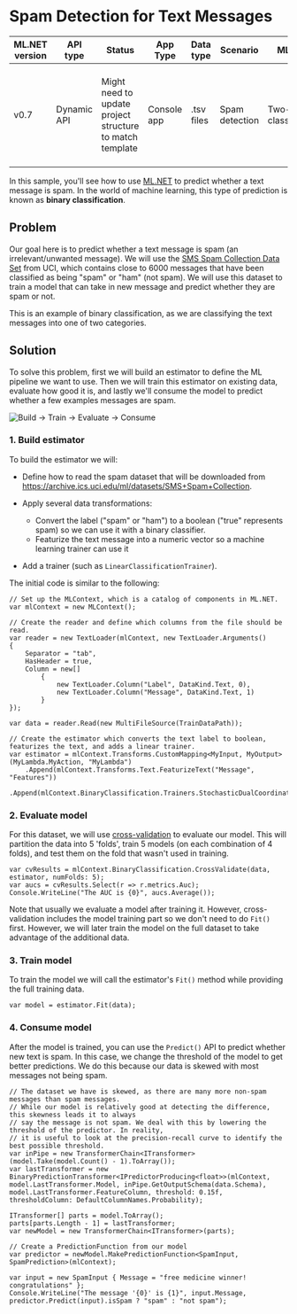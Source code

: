 # Spam Detection for Text Messages

| ML.NET version | API type          | Status                        | App Type    | Data type | Scenario            | ML Task                   | Algorithms                  |
|----------------|-------------------|-------------------------------|-------------|-----------|---------------------|---------------------------|-----------------------------|
| v0.7           | Dynamic API | Might need to update project structure to match template | Console app | .tsv files | Spam detection | Two-class classification | SDCA (linear learner), also showing the CustomMapping estimator, which enables adding custom code to an ML.NET pipeline |

In this sample, you'll see how to use [ML.NET](https://www.microsoft.com/net/learn/apps/machine-learning-and-ai/ml-dotnet) to predict whether a text message is spam. In the world of machine learning, this type of prediction is known as **binary classification**.

## Problem

Our goal here is to predict whether a text message is spam (an irrelevant/unwanted message). We will use the [SMS Spam Collection Data Set](https://archive.ics.uci.edu/ml/datasets/SMS+Spam+Collection) from UCI, which contains close to 6000 messages that have been classified as being "spam" or "ham" (not spam). We will use this dataset to train a model that can take in new message and predict whether they are spam or not.

This is an example of binary classification, as we are classifying the text messages into one of two categories.

## Solution
To solve this problem, first we will build an estimator to define the ML pipeline we want to use. Then we will train this estimator on existing data, evaluate how good it is, and lastly we'll consume the model to predict whether a few examples messages are spam.

![Build -> Train -> Evaluate -> Consume](../shared_content/modelpipeline.png)

### 1. Build estimator

To build the estimator we will:

* Define how to read the spam dataset that will be downloaded from https://archive.ics.uci.edu/ml/datasets/SMS+Spam+Collection. 

* Apply several data transformations:

    * Convert the label ("spam" or "ham") to a boolean ("true" represents spam) so we can use it with a binary classifier. 
    * Featurize the text message into a numeric vector so a machine learning trainer can use it

* Add a trainer (such as `LinearClassificationTrainer`).

The initial code is similar to the following:

```CSharp
// Set up the MLContext, which is a catalog of components in ML.NET.
var mlContext = new MLContext();

// Create the reader and define which columns from the file should be read.
var reader = new TextLoader(mlContext, new TextLoader.Arguments()
{
    Separator = "tab",
    HasHeader = true,
    Column = new[]
        {
            new TextLoader.Column("Label", DataKind.Text, 0),
            new TextLoader.Column("Message", DataKind.Text, 1)
        }
});

var data = reader.Read(new MultiFileSource(TrainDataPath));

// Create the estimator which converts the text label to boolean, featurizes the text, and adds a linear trainer.
var estimator = mlContext.Transforms.CustomMapping<MyInput, MyOutput>(MyLambda.MyAction, "MyLambda")
    .Append(mlContext.Transforms.Text.FeaturizeText("Message", "Features"))
    .Append(mlContext.BinaryClassification.Trainers.StochasticDualCoordinateAscent());
```

### 2. Evaluate model

For this dataset, we will use [cross-validation](https://en.wikipedia.org/wiki/Cross-validation_(statistics)) to evaluate our model. This will partition the data into 5 'folds', train 5 models (on each combination of 4 folds), and test them on the fold that wasn't used in training.

```CSharp
var cvResults = mlContext.BinaryClassification.CrossValidate(data, estimator, numFolds: 5);
var aucs = cvResults.Select(r => r.metrics.Auc);
Console.WriteLine("The AUC is {0}", aucs.Average());
```

Note that usually we evaluate a model after training it. However, cross-validation includes the model training part so we don't need to do `Fit()` first. However, we will later train the model on the full dataset to take advantage of the additional data.

### 3. Train model
To train the model we will call the estimator's `Fit()` method while providing the full training data.

```CSharp
var model = estimator.Fit(data);
```

### 4. Consume model

After the model is trained, you can use the `Predict()` API to predict whether new text is spam. In this case, we change the threshold of the model to get better predictions. We do this because our data is skewed with most messages not being spam.

```CSharp
// The dataset we have is skewed, as there are many more non-spam messages than spam messages.
// While our model is relatively good at detecting the difference, this skewness leads it to always
// say the message is not spam. We deal with this by lowering the threshold of the predictor. In reality,
// it is useful to look at the precision-recall curve to identify the best possible threshold.
var inPipe = new TransformerChain<ITransformer>(model.Take(model.Count() - 1).ToArray());
var lastTransformer = new BinaryPredictionTransformer<IPredictorProducing<float>>(mlContext, model.LastTransformer.Model, inPipe.GetOutputSchema(data.Schema), model.LastTransformer.FeatureColumn, threshold: 0.15f, thresholdColumn: DefaultColumnNames.Probability);

ITransformer[] parts = model.ToArray();
parts[parts.Length - 1] = lastTransformer;
var newModel = new TransformerChain<ITransformer>(parts);

// Create a PredictionFunction from our model 
var predictor = newModel.MakePredictionFunction<SpamInput, SpamPrediction>(mlContext);

var input = new SpamInput { Message = "free medicine winner! congratulations" };
Console.WriteLine("The message '{0}' is {1}", input.Message, predictor.Predict(input).isSpam ? "spam" : "not spam");

```
